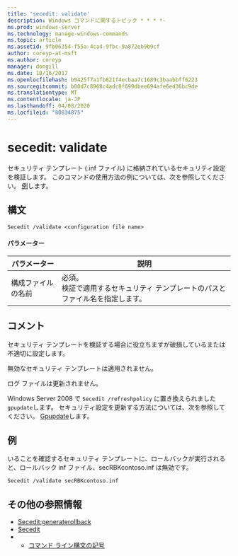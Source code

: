 ```yaml
---
title: 'secedit: validate'
description: Windows コマンドに関するトピック * * * *-
ms.prod: windows-server
ms.technology: manage-windows-commands
ms.topic: article
ms.assetid: 9fb06354-f55a-4ca4-9fbc-9a872eb9b9cf
author: coreyp-at-msft
ms.author: coreyp
manager: dongill
ms.date: 10/16/2017
ms.openlocfilehash: b9425f7a1fb821f4ecbaa7c1689c3baabbff6223
ms.sourcegitcommit: b00d7c8968c4adc8f699dbee694afe6ed36bc9de
ms.translationtype: MT
ms.contentlocale: ja-JP
ms.lasthandoff: 04/08/2020
ms.locfileid: "80834875"
---
```

# <a name="seceditvalidate"></a>secedit: validate



セキュリティ テンプレート (.inf ファイル) に格納されているセキュリティ設定を検証します。 このコマンドの使用方法の例については、次を参照してください。 [例](#BKMK_Examples)します。

## <a name="syntax"></a>構文

```
Secedit /validate <configuration file name>  

```

#### <a name="parameters"></a>パラメーター

|パラメーター|説明|
|---------|-----------|
|構成ファイルの名前|必須。</br>検証で適用するセキュリティ テンプレートのパスとファイル名を指定します。|

## <a name="remarks"></a>コメント

セキュリティ テンプレートを検証する場合に役立ちますが破損しているまたは不適切に設定します。

無効なセキュリティ テンプレートは適用されません。

ログ ファイルは更新されません。

Windows Server 2008 で `Secedit /refreshpolicy` に置き換えられました `gpupdate`します。 セキュリティ設定を更新する方法については、次を参照してください。 [Gpupdate](gpupdate.md)します。

## <a name="examples"></a><a name=BKMK_Examples></a>例

いることを確認するセキュリティ テンプレートに、ロールバックが実行されると、ロールバック inf ファイル、secRBKcontoso.inf は無効です。
```
Secedit /validate secRBKcontoso.inf
```

## <a name="additional-references"></a>その他の参照情報

-   [Secedit:generaterollback](secedit-generaterollback.md)
-   [Secedit](secedit.md)
-   - [コマンド ライン構文の記号](command-line-syntax-key.md)